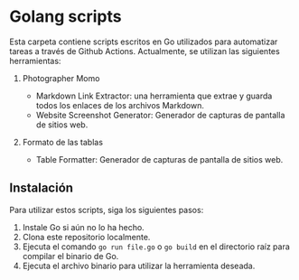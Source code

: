 # Golang scripts

Esta carpeta contiene scripts escritos en Go utilizados para automatizar tareas a través de Github Actions. Actualmente, se utilizan las siguientes herramientas:

1. Photographer Momo
    - Markdown Link Extractor: una herramienta que extrae y guarda todos los enlaces de los archivos Markdown.
    - Website Screenshot Generator: Generador de capturas de pantalla de sitios web.

2. Formato de las tablas
    - Table Formatter: Generador de capturas de pantalla de sitios web.

## Instalación

Para utilizar estos scripts, siga los siguientes pasos:

1. Instale Go si aún no lo ha hecho.
2. Clona este repositorio localmente.
3. Ejecuta el comando `go run file.go` o `go build` en el directorio raíz para compilar el binario de Go.
4. Ejecuta el archivo binario para utilizar la herramienta deseada.

